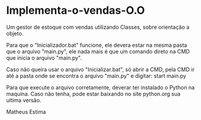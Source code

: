 # Implementa-o-vendas-O.O
Um gestor de estoque com vendas utilizando Classes, sobre orientação a objeto.

Para que o "Inicializador.bat" funcione,
ele devera estar na mesma pasta que o 
arquivo "main.py", ele nada mais é que um
comando direto na CMD que inicia o arquivo
"main.py".

Caso não queira usar o arquivo "Inicializar.bat",
só abrir a CMD, pela CMD ir até a pasta onde se
encontra o arquivo "main.py" e digitar: start main.py

Para que execute o arquivo corretamente, deverar ter
instalado o Python na maquina. Caso não tenha, pode
estar baixando no site python.org sua ultima versão.

Matheus Estima
